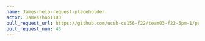 ```yaml
---
name: James-help-request-placeholder
actor: Jameszhao1103
pull_request_url: https://github.com/ucsb-cs156-f22/team03-f22-5pm-1/pull/43
pull_request_num: 43
---
```

